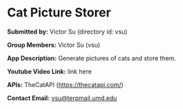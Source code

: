 # Cat Picture Storer

**Submitted by:** Victor Su (directory id: vsu)

**Group Members:** Victor Su (vsu)

**App Description:** Generate pictures of cats and store them.

**Youtube Video Link:** link here

**APIs:** TheCatAPI (https://thecatapi.com/)

**Contact Email:** vsu@terpmail.umd.edu
